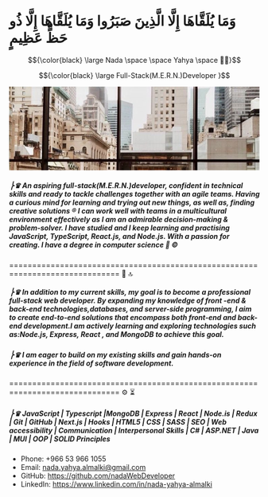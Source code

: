 
<h1 text-align=center > وَمَا يُلَقَّاهَا إِلَّا الَّذِينَ صَبَرُوا وَمَا يُلَقَّاهَا إِلَّا ذُو حَظٍّ عَظِيمٍ  </h1>

   

$${\color{black} \large Nada \space \space Yahya  \space  👩‍💻}$$

$${\color{black} \large Full-Stack(M.E.R.N.)Developer }$$

![Web developer](https://github.com/nadaWebDeveloper/nadaWebDeveloper/blob/main/photo_1445-04-09%2012.26.17.jpeg)

##### ⎬♛  An aspiring full-stack(M.E.R.N.)developer, confident in technical skills and ready to tackle challenges together with an agile teams. Having a curious mind for learning and trying out new things, as well as, finding creative solutions ® I can work well with teams in a multicultural environment effectively as I am an admirable decision-making & problem-solver. I have studied and I keep learning and practising JavaScript, TypeScript, React.js, and Node.js. With a passion for creating. I have a degree in computer science 🏅 ©
   ==============================================================================
 🎯 🔝
##### ⎬♛ In addition to my current skills, my goal is to become a professional full-stack web developer. By expanding my knowledge of front -end & back-end technologies,databases, and server-side programming, I aim to create end-to-end solutions that encompass both front-end and back-end development.I am actively learning and exploring technologies such as:Node.js, Express, React , and MongoDB to achieve this goal.

##### ⎬♛  I am eager to build on my existing skills and gain hands-on experience in the field of software development.
 ==============================================================================
 ⚙️ ⏳
##### ⎬♛ JavaScript | Typescript |MongoDB | Express | React | Node.is | Redux | Git | GitHub | Next.js | Hooks |  HTML5 | CSS | SASS | SEO | Web accessibility | Communication | Interpersonal Skills | C# | ASP.NET | Java | MUI | OOP | SOLID Principles 

- Phone: ‪+966 53 966 1055‬
- Email: nada.yahya.almalki@gmail.com
- GitHub: https://github.com/nadaWebDeveloper
- LinkedIn: https://www.linkedin.com/in/nada-yahya-almalki
 


